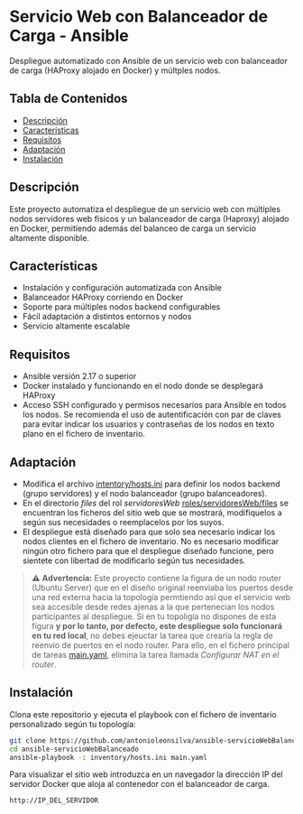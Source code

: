 # Servicio Web con Balanceador de Carga - Ansible
Despliegue automatizado con Ansible de un servicio web con balanceador de carga (HAProxy alojado en Docker) y múltples nodos.

## Tabla de Contenidos

- [Descripción](#descripción)
- [Características](#características)
- [Requisitos](#requisitos)
- [Adaptación](#adaptación)
- [Instalación](#instalación)

## Descripción
Este proyecto automatiza el despliegue de un servicio web con múltiples nodos servidores web físicos y un balanceador de carga (Haproxy) alojado en Docker, permitiendo además del balanceo de carga un servicio altamente disponible. 

## Características

- Instalación y configuración automatizada con Ansible
- Balanceador HAProxy corriendo en Docker
- Soporte para múltiples nodos backend configurables
- Fácil adaptación a distintos entornos y nodos
- Servicio altamente escalable

## Requisitos

- Ansible versión 2.17 o superior
- Docker instalado y funcionando en el nodo donde se desplegará HAProxy
- Acceso SSH configurado y permisos necesarios para Ansible en todos los nodos. Se recomienda el uso de autentificación con par de claves para evitar indicar los usuarios y contraseñas de los nodos en texto plano en el fichero de inventario.

## Adaptación
- Modifica el archivo [intentory/hosts.ini](inventory/hosts.ini) para definir los nodos backend (grupo servidores) y el nodo balanceador (grupo balanceadores).
- En el directorio *files* del rol *servidoresWeb* [roles/servidoresWeb/files](roles/servidoresWeb/files) se encuentran los ficheros del sitio web que se mostrará, modifiquelos a según sus necesidades o reemplacelos por los suyos. 
- El despliegue está diseñado para que solo sea necesario indicar los nodos clientes en el fichero de inventario. No es necesario modificar ningún otro fichero para que el despliegue diseñado funcione, pero sientete con libertad de modificarlo según tus necesidades.

> ⚠️ **Advertencia:** Este proyecto contiene la figura de un nodo router (Ubuntu Server) que en el diseño original reenviaba los puertos desde una red externa hacia la topología permtiendo así que el servicio web sea accesible desde redes ajenas a la que pertenecian los nodos participantes al despliegue. Si en tu topoligía no dispones de esta figura **y por lo tanto, por defecto, este despliegue solo funcionará en tu red local**, no debes ejeuctar la tarea que crearía la regla de reenvío de puertos en el nodo router. Para ello, en el fichero principal de tareas [main.yaml](main.yaml), elimina la tarea llamada  *Configurar NAT en el router*.


## Instalación

Clona este repositorio y ejecuta el playbook con el fichero de inventario personalizado según tu topología:

```bash
git clone https://github.com/antonioleonsilva/ansible-servicioWebBalanceado.git
cd ansible-servicioWebBalanceado
ansible-playbook -i inventory/hosts.ini main.yaml

```

Para visualizar el sitio web introduzca en un navegador la dirección IP del servidor Docker que aloja al contenedor con el balanceador de carga.

```bash
http://IP_DEL_SERVIDOR
